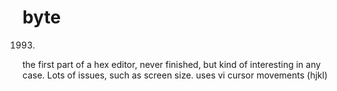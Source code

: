 # byte

1993.

the first part of a hex editor, never finished, but kind of interesting in any case.  Lots of
issues, such as screen size. uses vi cursor movements (hjkl)
